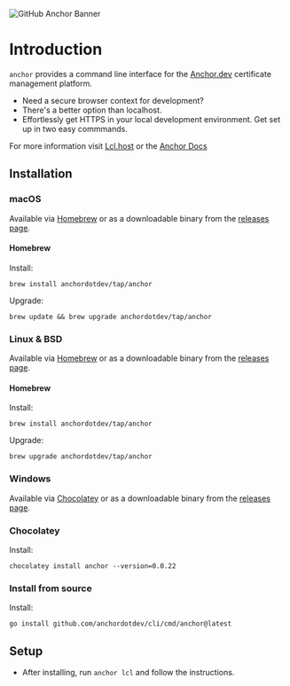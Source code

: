 ![GitHub Anchor Banner](https://anchor.dev/images/AnchorGradient_featured2.jpg)

# Introduction

`anchor` provides a command line interface for the [Anchor.dev](https://anchor.dev) certificate management platform.

- Need a secure browser context for development?
- There's a better option than localhost.
- Effortlessly get HTTPS in your local development environment. Get set up in two easy commmands.

For more information visit [Lcl.host](https://lcl.host) or the [Anchor Docs](https://anchor.dev/docs)

## Installation

### macOS

Available via [Homebrew][] or as a downloadable binary from the [releases page][].

#### Homebrew

Install:
```
brew install anchordotdev/tap/anchor
```

Upgrade:
```
brew update && brew upgrade anchordotdev/tap/anchor
```

### Linux & BSD

Available via [Homebrew][] or as a downloadable binary from the [releases page][].

#### Homebrew

Install:
```
brew install anchordotdev/tap/anchor
```

Upgrade:
```
brew upgrade anchordotdev/tap/anchor
```

### Windows

Available via [Chocolatey][] or as a downloadable binary from the [releases page][].

### Chocolatey

Install:
```
chocolatey install anchor --version=0.0.22
```

### Install from source

Install:
```
go install github.com/anchordotdev/cli/cmd/anchor@latest
```

[Chocolatey]: https://community.chocolatey.org/
[Homebrew]: https://brew.sh
[releases page]: https://github.com/anchordotdev/cli/releases/latest

## Setup

- After installing, run `anchor lcl` and follow the instructions.

